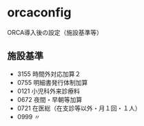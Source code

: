 # orcaconfig
ORCA導入後の設定（施設基準等）

## 施設基準

- 3155  時間外対応加算２
- 0755  明細書発行体制加算
- 0121  小児科外来診療料
- 0672  夜間・早朝等加算
- 0721  在医総（在支診等以外・月１回・１人）
- 0999  〃

